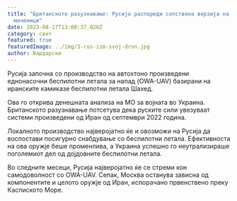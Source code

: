 ```yaml
---
title: "Британското разузнавање: Русија распореди сопствена верзија на иранските
  маченици"
date: 2023-08-17T13:00:37.026Z
category: свет
featured: true
featuredImage: ../img/3-rus-izm-svoj-dron.jpg
author: Вардарски
---
```

Русија започна со производство на автохтоно произведени еднонасочни беспилотни летала за напад (OWA-UAV) базирани на иранските камиказе беспилотни летала Шахед.

Ова го открива денешната анализа на МО за војната во Украина. Британското разузнавање потсетува дека руските сили увезуваат системи произведени од Иран од септември 2022 година.

Локалното производство најверојатно ќе и овозможи на Русија да воспостави посигурно снабдување со беспилотни летала. Ефективноста на ова оружје беше променлива, а Украина успешно го неутрализираше поголемиот дел од дојдовните беспилотни летала.

Во следните месеци, Русија најверојатно ќе се стреми кон самодоволност со OWA-UAV. Сепак, Москва останува зависна од компонентите и целото оружје од Иран, испорачано првенствено преку Каспиското Море.